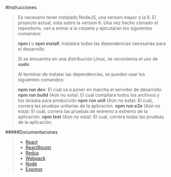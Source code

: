 #Instrucciones

>Es necesario tener instalado NodeJS, una version mayor a la 6. El proyecto actual, esta sobre la version 8.
>Una vez hecho clonado el repositorio, van a entrar a la carpeta y ejecutaran los siguientes comandos:
>
>**npm i** o **npm install**: Instalara todas las dependencias necesarias para el desarrollo.
>
>Si se encuentra en una distribución Linux, se recomienta el uso de **_sudo_**.
>
>Al terminar de instalar las dependencias, se pueden usar los siguientes comandos:
>
>**npm run dev**: El cual va a poner en marcha el servidor de desarrollo.
>**npm run build** (Aún no esta): El cual compilara todos los archivos y los lanzara para producción
>**npm run unit** (Aún no esta): El cual, correra las pruebas unitarias de la aplicación.
>**npm run e2e** (Aún no esta): El cual, correra las pruebas de extremo a extremo de la aplicación.
>**npm test** (Aún no esta): El cual, correra todas las pruebas de la aplicación.
>
#####Documentaciones
>
>* [React](https://reactjs.org/docs/getting-started.html)
>* [ReactRouter](https://reacttraining.com/react-router/web/guides/philosophy)
>* [Redux](https://es.redux.js.org/)
>* [Webpack](https://webpack.js.org/concepts/)
>* [Node](https://nodejs.org/dist/latest-v8.x/docs/api/)
>* [Express](http://expressjs.com/en/starter/installing.html)
>
>